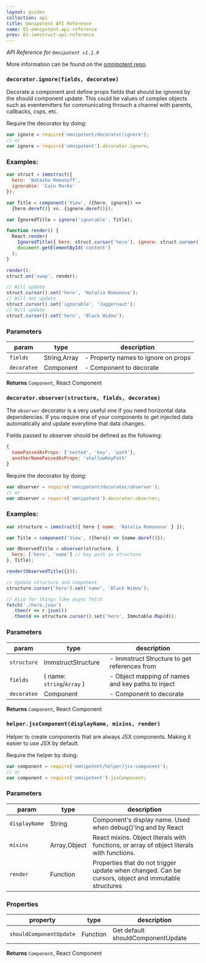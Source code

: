 ```yaml
---
layout: guides
collection: api
title: Omnipotent API Reference
name: 02-omnipotent-api-reference
prev: 01-immstruct-api-reference
---
```


*API Reference for `Omnipotent v1.1.0`*

More information can be found on the [omnipotent repo](https://github.com/omniscientjs/omnipotent).

### `decorator.ignore(fields, decoratee)`

Decorate a component and define props fields that should be ignored by
the should component update. This could be values of complex objects such as
eventemitters for communicating throuch a channel with parents, callbacks,
csps, etc.

Require the decorator by doing:
```js
var ignore = require('omnipotent/decorator/ignore');
// or
var ignore = require('omnipotent').decorator.ignore;
```

### Examples:
```js
var struct = immstruct({
  hero: 'Natasha Romanoff',
  ignorable: 'Cain Marko'
});

var Title = component('View', ({hero, ignore}) =>
  {hero.deref()} vs. {ignore.deref()});

var IgnoredTitle = ignore('ignorable', Title);

function render() {
  React.render(
    IgnoredTitle({ hero: struct.cursor('hero'), ignore: struct.cursor('ignorable') }),
    document.getElementById('content')
  );
}

render();
struct.on('swap', render);

// Will update
struct.cursor().set('hero', 'Natalia Romanova');
// Will not update
struct.cursor().set('ignorable', 'Juggernaut');
// Will update
struct.cursor().set('hero', 'Black Widow');
```


### Parameters

| param       | type         | description                         |
| ----------- | ------------ | ----------------------------------- |
| `fields`    | String,Array | - Property names to ignore on props |
| `decoratee` | Component    | - Component to decorate             |



**Returns** `Component`, React Component


### `decorator.observer(structure, fields, decoratee)`

The `observer` decorator is a very useful one if you need horizontal data
dependencies. If you require one of your components to get injected data
automatically and update everytime that data changes.

Fields passed to observer should be defined as the following:
```js
{
  namePassedAsProps: ['nested', 'key', 'path'],
  anotherNamePassedAsProps: 'shallowKeyPath'
}
```

Require the decorator by doing:

```js
var observer = require('omnipotent/decorator/observer');
// or
var observer = require('omnipotent').decorator.observer;
```

### Examples:
```jsx
var structure = immstruct({ hero { name: 'Natalia Romanova' } });

var Title = component('View', ({hero}) => {name.deref()});

var ObservedTitle = observer(structure, {
  hero: ['hero', 'name'] // key path in structure
}, Title);

render(ObservedTitle({}));

// Update structure and component
structure.cursor('hero').set('name', 'Black Widow');

// Also for things like async fetch
fetch('./hero.json')
  .then(r => r.json())
  .then(d => structure.cursor().set('hero', Immutable.Map(d));
```


### Parameters

| param       | type                                             | description                                       |
| ----------- | ------------------------------------------------ | ------------------------------------------------- |
| `structure` | ImmstructStructure                               | - Immstruct Structure to get references from      |
| `fields`    | { name: <code>string</code>/<code>Array</code> } | - Object mapping of names and key paths to inject |
| `decoratee` | Component                                        | - Component to decorate                           |



**Returns** `Component`, React Component


### `helper.jsxComponent(displayName, mixins, render)`

Helper to create components that are always JSX components. Making it easier
to use JSX by default.

Require the helper by doing:

```js
var component = require('omnipotent/helper/jsx-component');
// or
var component = require('omnipotent').jsxComponent;
```


### Parameters

| param         | type         | description                                                                                          |
| ------------- | ------------ | ---------------------------------------------------------------------------------------------------- |
| `displayName` | String       | Component's display name. Used when debug()'ing and by React                                         |
| `mixins`      | Array,Object | React mixins. Object literals with functions, or array of object literals with functions.            |
| `render`      | Function     | Properties that do not trigger update when changed. Can be cursors, object and immutable structures  |


### Properties

| property                | type     | description                        |
| ----------------------- | -------- | ---------------------------------- |
| `shouldComponentUpdate` | Function | Get default shouldComponentUpdate  |



**Returns** `Component`, React Component
